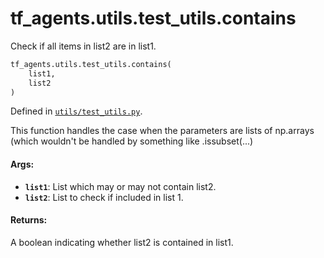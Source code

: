 <div itemscope itemtype="http://developers.google.com/ReferenceObject">
<meta itemprop="name" content="tf_agents.utils.test_utils.contains" />
<meta itemprop="path" content="Stable" />
</div>

# tf_agents.utils.test_utils.contains

Check if all items in list2 are in list1.

``` python
tf_agents.utils.test_utils.contains(
    list1,
    list2
)
```



Defined in [`utils/test_utils.py`](https://github.com/tensorflow/agents/tree/master/tf_agents/utils/test_utils.py).

<!-- Placeholder for "Used in" -->

This function handles the case when the parameters are lists of np.arrays
(which wouldn't be handled by something like .issubset(...)

#### Args:

* <b>`list1`</b>: List which may or may not contain list2.
* <b>`list2`</b>: List to check if included in list 1.

#### Returns:

A boolean indicating whether list2 is contained in list1.